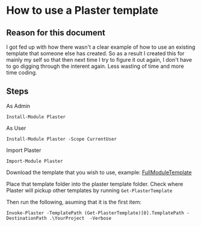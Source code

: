 # How to use a Plaster template

## Reason for this document

I got fed up with how there wasn't a clear example of how to use an existing template that someone else has created. So as a result I created this for mainly my self so that then next time I try to figure it out again, I don't have to go digging through the interent again. Less wasting of time and more time coding.

## Steps

As Admin
```
Install-Module Plaster
```

As User
```
Install-Module Plaster -Scope CurrentUser
```

Import Plaster
```
Import-Module Plaster
```

Download the template that you wish to use, example: [FullModuleTemplate](https://github.com/KevinMarquette/PlasterTemplates/tree/master/FullModuleTemplate)

Place that template folder into the plaster template folder. Check where Plaster will pickup other templates by running `Get-PlasterTemplate`

Then run the following, asuming that it is the first item:
```
Invoke-Plaster -TemplatePath (Get-PlasterTemplate)[0].TemplatePath -DestinationPath .\YourProject  -Verbose
```

